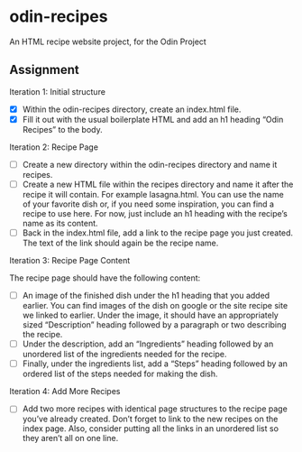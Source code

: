 # odin-recipes
 An HTML recipe website project, for the Odin Project


## Assignment

Iteration 1: Initial structure

-[x]    Within the odin-recipes directory, create an index.html file.
-[x]    Fill it out with the usual boilerplate HTML and add an h1 heading “Odin Recipes” to the body.

Iteration 2: Recipe Page

-[ ]    Create a new directory within the odin-recipes directory and name it recipes.
-[ ]    Create a new HTML file within the recipes directory and name it after the recipe it will contain. For example lasagna.html. You can use the name of your favorite dish or, if you need some inspiration, you can find a recipe to use here.
    For now, just include an h1 heading with the recipe’s name as its content.
-[ ]    Back in the index.html file, add a link to the recipe page you just created. The text of the link should again be the recipe name.

Iteration 3: Recipe Page Content

The recipe page should have the following content:

-[ ]    An image of the finished dish under the h1 heading that you added earlier. You can find images of the dish on google or the site recipe site we linked to earlier.
    Under the image, it should have an appropriately sized “Description” heading followed by a paragraph or two describing the recipe.
-[ ]    Under the description, add an “Ingredients” heading followed by an unordered list of the ingredients needed for the recipe.
-[ ]    Finally, under the ingredients list, add a “Steps” heading followed by an ordered list of the steps needed for making the dish.

Iteration 4: Add More Recipes

-[ ]    Add two more recipes with identical page structures to the recipe page you’ve already created.
    Don’t forget to link to the new recipes on the index page. Also, consider putting all the links in an unordered list so they aren’t all on one line.

